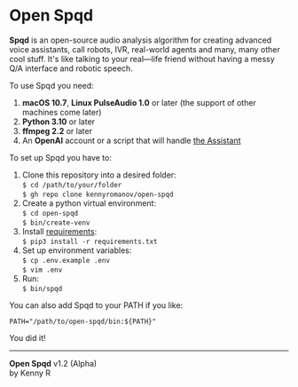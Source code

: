 # Open Spqd

**Spqd** is an open-source audio analysis algorithm for creating advanced voice assistants, call robots, IVR, real-world agents and many, many other cool stuff. It's like talking to your real—life friend without having a messy Q/A interface and robotic speech.

To use Spqd you need:

1. **macOS 10.7**, **Linux PulseAudio 1.0** or later (the support of other machines come later)
2. **Python 3.10** or later
3. **ffmpeg 2.2** or later
4. An **OpenAI** account or a script that will handle [the Assistant](cls/Assistant.py) 

To set up Spqd you have to:

1. Clone this repository into a desired folder:  
`$ cd /path/to/your/folder`  
`$ gh repo clone kennyromanov/open-spqd`
2. Create a python virtual environment:  
`$ cd open-spqd`  
`$ bin/create-venv`
3. Install [requirements](doc/requirements.txt):  
`$ pip3 install -r requirements.txt`
4. Set up environment variables:  
`$ cp .env.example .env`  
`$ vim .env`
5. Run:  
`$ bin/spqd`

You can also add Spqd to your PATH if you like:
```
PATH="/path/to/open-spqd/bin:${PATH}"
```

You did it!

---
**Open Spqd** v1.2 (Alpha)  
by Kenny R
